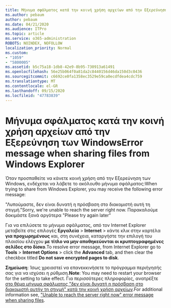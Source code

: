 ```yaml
---
title: Μήνυμα σφάλματος κατά την κοινή χρήση αρχείων από την Εξερεύνηση των Windows
ms.author: pebaum
author: pebaum
ms.date: 04/21/2020
ms.audience: ITPro
ms.topic: article
ms.service: o365-administration
ROBOTS: NOINDEX, NOFOLLOW
localization_priority: Normal
ms.custom:
- "1059"
- "5800005"
ms.assetid: b5c75a18-1db8-42e9-8b95-730913a61491
ms.openlocfilehash: 56e25b064f0a81da2c8440156d46da150d3c0436
ms.sourcegitcommit: c6692ce0fa1358ec3529e59ca0ecdfdea4cdc759
ms.translationtype: MT
ms.contentlocale: el-GR
ms.lasthandoff: 09/15/2020
ms.locfileid: "47783839"
---
```

# <a name="error-message-when-sharing-files-from-windows-explorer"></a><span data-ttu-id="b0d78-102">Μήνυμα σφάλματος κατά την κοινή χρήση αρχείων από την Εξερεύνηση των Windows</span><span class="sxs-lookup"><span data-stu-id="b0d78-102">Error message when sharing files from Windows Explorer</span></span>

<span data-ttu-id="b0d78-103">Όταν προσπαθείτε να κάνετε κοινή χρήση από την Εξερεύνηση των Windows, ενδέχεται να λάβετε το ακόλουθο μήνυμα σφάλματος:</span><span class="sxs-lookup"><span data-stu-id="b0d78-103">When trying to share from Windows Explorer, you may receive the following error message:</span></span>
  
<span data-ttu-id="b0d78-104">"Λυπούμαστε, δεν είναι δυνατή η πρόσβαση στο διακομιστή αυτή τη στιγμή.</span><span class="sxs-lookup"><span data-stu-id="b0d78-104">"Sorry, we're unable to reach the server right now.</span></span> <span data-ttu-id="b0d78-105">Παρακαλούμε δοκιμάστε ξανά αργότερα "</span><span class="sxs-lookup"><span data-stu-id="b0d78-105">Please try again later"</span></span>
  
<span data-ttu-id="b0d78-106">Για να επιλύσετε το μήνυμα σφάλματος, από τον Internet Explorer μεταβείτε στις επιλογές **Εργαλεία** \> **Internet** \> κάντε κλικ στην καρτέλα **για προχωρημένους** και, στη συνέχεια, καταργήστε την επιλογή του πλαισίου ελέγχου **με τίτλο να μην αποθηκεύονται οι κρυπτογραφημένες σελίδες στο δίσκο**.</span><span class="sxs-lookup"><span data-stu-id="b0d78-106">To resolve error message, from Internet Explorer go to **Tools** \> **Internet Options** \> click the **Advanced** tab, and then clear the checkbox titled **Do not save encrypted pages to disk**.</span></span>
  
 <span data-ttu-id="b0d78-107">**Σημείωση**: Ίσως χρειαστεί να επανεκκινήσετε το πρόγραμμα περιήγησής σας για να ισχύσει η ρύθμιση.</span><span class="sxs-lookup"><span data-stu-id="b0d78-107">**Note**: You may need to restart your browser for the setting to take effect.</span></span> <span data-ttu-id="b0d78-108">Για περισσότερες πληροφορίες, ανατρέξτε [στο θέμα μήνυμα σφάλματος "δεν είναι δυνατή η πρόσβαση στο διακομιστή αυτήν τη στιγμή" κατά την κοινή χρήση αρχείων](https://go.microsoft.com/fwlink/?linkid=2022914).</span><span class="sxs-lookup"><span data-stu-id="b0d78-108">For additional information see, ["Unable to reach the server right now" error message when sharing files](https://go.microsoft.com/fwlink/?linkid=2022914).</span></span>
  